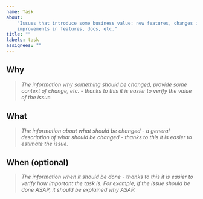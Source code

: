 ```yaml
---
name: Task
about:
    "Issues that introduce some business value: new features, changes in features,
    improvements in features, docs, etc."
title: ""
labels: task
assignees: ""
---
```


## **Why**

> _The information why something should be changed, provide some context of change, etc. - thanks to this it is easier to verify the value of the issue._

## **What**

> _The information about what should be changed - a general description of what should be changed - thanks to this it is easier to estimate the issue._

## **When (optional)**

> _The information when it should be done - thanks to this it is easier to verify how important the task is. For example, if the issue should be done ASAP, it should be explained why ASAP._
